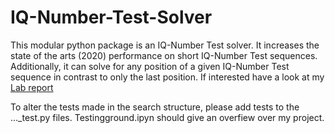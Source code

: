 # IQ-Number-Test-Solver
This modular python package is an IQ-Number Test solver.
It increases the state of the arts (2020) performance on short IQ-Number Test sequences.
Additionally, it can solve for any position of a given IQ-Number Test sequence in contrast to only the last position.
If interested have a look at my [Lab report]()

To alter the tests made in the search structure, please add tests to the ..._test.py files.
Testingground.ipyn should give an overfiew over my project.
